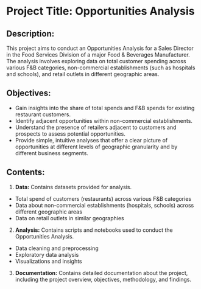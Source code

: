 # Project Title: Opportunities Analysis

## Description:
This project aims to conduct an Opportunities Analysis for a Sales Director in the Food Services Division of a major Food & Beverages Manufacturer. The analysis involves exploring data on total customer spending across various F&B categories, non-commercial establishments (such as hospitals and schools), and retail outlets in different geographic areas.

## Objectives:
* Gain insights into the share of total spends and F&B spends for existing restaurant customers.
* Identify adjacent opportunities within non-commercial establishments.
* Understand the presence of retailers adjacent to customers and prospects to assess potential opportunities.
* Provide simple, intuitive analyses that offer a clear picture of opportunities at different levels of geographic granularity and by different business segments.

## Contents:
1) **Data:** Contains datasets provided for analysis.
* Total spend of customers (restaurants) across various F&B categories
* Data about non-commercial establishments (hospitals, schools) across different geographic areas
* Data on retail outlets in similar geographies

2) **Analysis:** Contains scripts and notebooks used to conduct the Opportunities Analysis.
* Data cleaning and preprocessing
* Exploratory data analysis
* Visualizations and insights

3) **Documentation:** Contains detailed documentation about the project, including the project overview, objectives, methodology, and findings.

